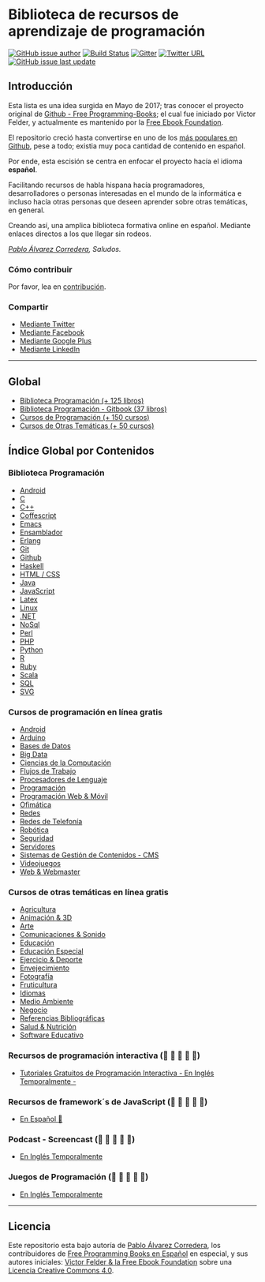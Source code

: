 # Biblioteca de recursos de aprendizaje de programación
[![GitHub issue author](https://img.shields.io/badge/autor-pabloalvarez-orange.svg?style=plastic)](https://www.mundoframework.com)
[![Build Status](https://travis-ci.org/DpdC/biblioteca-espanol-gratis.svg?branch=master)](https://travis-ci.org/DpdC/biblioteca-espanol-gratis)
[![Gitter](https://img.shields.io/gitter/room/nwjs/nw.js.svg?style=plastic)](https://gitter.im/FreeCodeCamp/Espanol)
[![Twitter URL](https://img.shields.io/badge/tweet-MundoFramework-blue.svg)](https://twitter.com/MundoFramework)
[![GitHub issue last update](https://img.shields.io/github/issues/detail/last-update/badges/shields/979.svg?style=plastic)](https://github.com/DpdC/biblioteca-espanol-gratis)


## **Introducción**

Esta lista es una idea surgida en Mayo de 2017; tras conocer el proyecto original de [Github - Free Programming-Books](https://github.com/EbookFoundation/free-programming-books); el cual fue iniciado por Victor Felder, y actualmente es mantenido por la [Free Ebook Foundation](https://ebookfoundation.org).

El repositorio creció hasta convertirse en uno de los [más populares en Github](https://octoverse.github.com/), pese a todo; existia muy poca cantidad de contenido en español.

Por ende, esta escisión se centra en enfocar el proyecto hacía el idioma **español**.

Facilitando recursos de habla hispana hacía programadores, desarrolladores o personas interesadas en el mundo de la informática e incluso hacía otras personas que deseen aprender sobre otras temáticas, en general. 
 
Creando así, una amplica biblioteca formativa online en español. Mediante enlaces directos a los que llegar sin rodeos.

*[Pablo Álvarez Corredera](http://www.pabloalvarezcorredera.com), Saludos.*


### Cómo contribuir

Por favor, lea en [contribución](/contribucion.md).


### Compartir

+ [Mediante Twitter](http://twitter.com/home?status=https://github.com/DpdC/biblioteca-espanol-gratis&0ABiblioteca%20de%20Programación)
+ [Mediante Facebook](http://www.facebook.com/sharer/sharer.php?s=100&p[url]=https://github.com/DpdC/biblioteca-espanol-gratis&p[images][0]=&p[title]=DpdC&p[summary]=)
+ [Mediante Google Plus](https://plus.google.com/share?url=https://github.com/DpdC/biblioteca-espanol-gratis)
+ [Mediante LinkedIn](http://www.linkedin.com/shareArticle?mini=true&url=https://github.com/DpdC/biblioteca-espanol-gratis&title=DpdC&summary=&source=)

___

## **Global**

+ [Biblioteca Programación (+ 125 libros)](/libros-programacion-gratis.md#Índice)
+ [Biblioteca Programación - Gitbook (37 libros)](https://github.com/DpdC/gitbook-biblioteca-impresionante-en-espanol#gitbook---biblioteca-de-libros-en-español--#gitbook---biblioteca-de-libros-en-español--)
+ [Cursos de Programación (+ 150 cursos)](https://github.com/DpdC/biblioteca-espanol-gratis/blob/master/cursos-programacion-gratis.md#Índice)
+ [Cursos de Otras Temáticas (+ 50 cursos)](https://github.com/DpdC/biblioteca-espanol-gratis/blob/master/cursos-otras-tematicas-gratis.md#Índice)


## **Índice Global por Contenidos**

### Biblioteca Programación

+ [Android](https://github.com/DpdC/biblioteca-espanol-gratis/blob/master/libros-programacion-gratis.md#android)
+ [C](https://github.com/DpdC/biblioteca-espanol-gratis/blob/master/libros-programacion-gratis.md#c)
+ [C++](https://github.com/DpdC/biblioteca-espanol-gratis/blob/master/libros-programacion-gratis.md#C-1)
+ [Coffescript](https://github.com/DpdC/biblioteca-espanol-gratis/blob/master/libros-programacion-gratis.md#coffescript)
+ [Emacs](https://github.com/DpdC/biblioteca-espanol-gratis/blob/master/libros-programacion-gratis.md#emacs)
+ [Ensamblador](https://github.com/DpdC/biblioteca-espanol-gratis/blob/master/libros-programacion-gratis.md#ensamblador)
+ [Erlang](https://github.com/DpdC/biblioteca-espanol-gratis/blob/master/libros-programacion-gratis.md#erlang)
+ [Git](https://github.com/DpdC/biblioteca-espanol-gratis/blob/master/libros-programacion-gratis.md#git)
+ [Github](https://github.com/DpdC/biblioteca-espanol-gratis/blob/master/libros-programacion-gratis.md#github)
+ [Haskell](https://github.com/DpdC/biblioteca-espanol-gratis/blob/master/libros-programacion-gratis.md#haskell)
+ [HTML / CSS](https://github.com/DpdC/biblioteca-espanol-gratis/blob/master/libros-programacion-gratis.md#html--css)
+ [Java](https://github.com/DpdC/biblioteca-espanol-gratis/blob/master/libros-programacion-gratis.md#java)
+ [JavaScript](https://github.com/DpdC/biblioteca-espanol-gratis/blob/master/libros-programacion-gratis.md#javascript)
+ [Latex](https://github.com/DpdC/biblioteca-espanol-gratis/blob/master/libros-programacion-gratis.md#latex)
+ [Linux](https://github.com/DpdC/biblioteca-espanol-gratis/blob/master/libros-programacion-gratis.md#linux)
+ [.NET](https://github.com/DpdC/biblioteca-espanol-gratis/blob/master/libros-programacion-gratis.md#net-c--visual-studio)
+ [NoSql](https://github.com/DpdC/biblioteca-espanol-gratis/blob/master/libros-programacion-gratis.md#nosql)
+ [Perl](https://github.com/DpdC/biblioteca-espanol-gratis/blob/master/libros-programacion-gratis.md#perl)
+ [PHP](https://github.com/DpdC/biblioteca-espanol-gratis/blob/master/libros-programacion-gratis.md#php)
+ [Python](https://github.com/DpdC/biblioteca-espanol-gratis/blob/master/libros-programacion-gratis.md#python)
+ [R](https://github.com/DpdC/biblioteca-espanol-gratis/blob/master/libros-programacion-gratis.md#r)
+ [Ruby](https://github.com/DpdC/biblioteca-espanol-gratis/blob/master/libros-programacion-gratis.md#ruby)
+ [Scala](https://github.com/DpdC/biblioteca-espanol-gratis/blob/master/libros-programacion-gratis.md#scala)
+ [SQL](https://github.com/DpdC/biblioteca-espanol-gratis/blob/master/libros-programacion-gratis.md#sql)
+ [SVG](https://github.com/DpdC/biblioteca-espanol-gratis/blob/master/libros-programacion-gratis.md#svg)


### Cursos de programación en línea gratis

+ [Android](https://github.com/DpdC/biblioteca-espanol-gratis/blob/master/cursos-programacion-gratis.md#android)
+ [Arduino](https://github.com/DpdC/biblioteca-espanol-gratis/blob/master/cursos-programacion-gratis.md#arduino)
+ [Bases de Datos](https://github.com/DpdC/biblioteca-espanol-gratis/blob/master/cursos-programacion-gratis.md#bases-de-datos)
+ [Big Data](https://github.com/DpdC/biblioteca-espanol-gratis/blob/master/cursos-programacion-gratis.md#big-data)
+ [Ciencias de la Computación](https://github.com/DpdC/biblioteca-espanol-gratis/blob/master/cursos-programacion-gratis.md#ciencias-de-la-computacion)
+ [Flujos de Trabajo](https://github.com/DpdC/biblioteca-espanol-gratis/blob/master/cursos-programacion-gratis.md#flujos-de-trabajo)
+ [Procesadores de Lenguaje](https://github.com/DpdC/biblioteca-espanol-gratis/blob/master/cursos-programacion-gratis.md#procesadores-de-lenguaje)
+ [Programación](https://github.com/DpdC/biblioteca-espanol-gratis/blob/master/cursos-programacion-gratis.md#programa-web)
+ [Programación Web & Móvil](https://github.com/DpdC/biblioteca-espanol-gratis/blob/master/cursos-programacion-gratis.md#programacion--movil)
+ [Ofimática](https://github.com/DpdC/biblioteca-espanol-gratis/blob/master/cursos-programacion-gratis.md#ofimatica)
+ [Redes](https://github.com/DpdC/biblioteca-espanol-gratis/blob/master/cursos-programacion-gratis.md#redes)
+ [Redes de Telefonía](https://github.com/DpdC/biblioteca-espanol-gratis/blob/master/cursos-programacion-gratis.md#redes-de-telefonia)
+ [Robótica](https://github.com/DpdC/biblioteca-espanol-gratis/blob/master/cursos-programacion-gratis.md#robotica)
+ [Seguridad](https://github.com/DpdC/biblioteca-espanol-gratis/blob/master/cursos-programacion-gratis.md#seguridad)
+ [Servidores](https://github.com/DpdC/biblioteca-espanol-gratis/blob/master/cursos-programacion-gratis.md#servidores)
+ [Sistemas de Gestión de Contenidos - CMS](https://github.com/DpdC/biblioteca-espanol-gratis/blob/master/cursos-programacion-gratis.md#sistemas-de-gestion-de-contenidos-cms)
+ [Videojuegos](https://github.com/DpdC/biblioteca-espanol-gratis/blob/master/cursos-programacion-gratis.md#videojuegos)
+ [Web & Webmaster](https://github.com/DpdC/biblioteca-espanol-gratis/blob/master/cursos-programacion-gratis.md#web-webmaster)


### Cursos de otras temáticas en línea gratis

+ [Agricultura](/cursos-otras-tematicas-gratis.md#agricultura)
+ [Animación & 3D](/cursos-otras-tematicas-gratis.md#animacion--3D)
+ [Arte](/cursos-otras-tematicas-gratis.md#arte)
+ [Comunicaciones & Sonido](/cursos-otras-tematicas-gratis.md#comunicaciones--sonido)
+ [Educación](/cursos-otras-tematicas-gratis.md#educacion)
+ [Educación Especial](/cursos-otras-tematicas-gratis.md#educacion-especial)
+ [Ejercicio & Deporte](/cursos-otras-tematicas-gratis.md#ejercicio--deporte)
+ [Envejecimiento](/cursos-otras-tematicas-gratis.md#envejecimiento)
+ [Fotografía](/cursos-otras-tematicas-gratis.md#fotografia)
+ [Fruticultura](/cursos-otras-tematicas-gratis.md#fruticultura)
+ [Idiomas](/cursos-otras-tematicas-gratis.md#idiomas)
+ [Medio Ambiente](/cursos-otras-tematicas-gratis.md#medio-ambiente)
+ [Negocio](/cursos-otras-tematicas-gratis.md#negocio)
+ [Referencias Bibliográficas](/cursos-otras-tematicas-gratis.md#referencias-bibliograficas)
+ [Salud & Nutrición](/cursos-otras-tematicas-gratis.md#salud--nutricion)
+ [Software Educativo](/cursos-otras-tematicas-gratis.md#software-educativo)


### Recursos de programación interactiva (:construction: :construction: :construction: :construction: :construction:)

+ [Tutoriales Gratuitos de Programación Interactiva - En Inglés Temporalmente -](/free-programming-interactive-tutorials-en.md)


### Recursos de framework´s  de JavaScript (:construction: :construction: :construction: :construction: :construction:)

+ [En Español :construction:](/recursos-frameworks-javascript.md)


### Podcast - Screencast (:construction: :construction: :construction: :construction: :construction:)

+ [En Inglés Temporalmente](https://github.com/EbookFoundation/free-programming-books/blob/master/free-podcasts-screencasts-cs.md)


### Juegos de Programación (:construction: :construction: :construction: :construction: :construction:)
+ [En Inglés Temporalmente](https://github.com/EbookFoundation/free-programming-books/blob/master/free-programming-playgrounds.md)


---

## **Licencia**

Este repositorio esta bajo autoría de [Pablo Álvarez Corredera](http://www.pabloalvarezcorredera.com), los contribuidores de [Free Programming Books en Español](https://github.com/EbookFoundation/free-programming-books/blob/master/free-programming-books-es.md) en especial, y sus autores iniciales: [Victor Felder & la Free Ebook Foundation](/LICENCIA.txt) sobre una [Licencia Creative Commons 4.0](https://creativecommons.org/licenses/by/4.0/deed.es_ES).
